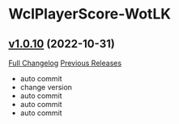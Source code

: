 # WclPlayerScore-WotLK

## [v1.0.10](https://github.com/icaca/WclPlayerScore/tree/v1.0.10) (2022-10-31)
[Full Changelog](https://github.com/icaca/WclPlayerScore/commits/v1.0.10) [Previous Releases](https://github.com/icaca/WclPlayerScore/releases)

- auto commit  
- change version  
- auto commit  
- auto commit  
- auto commit  

